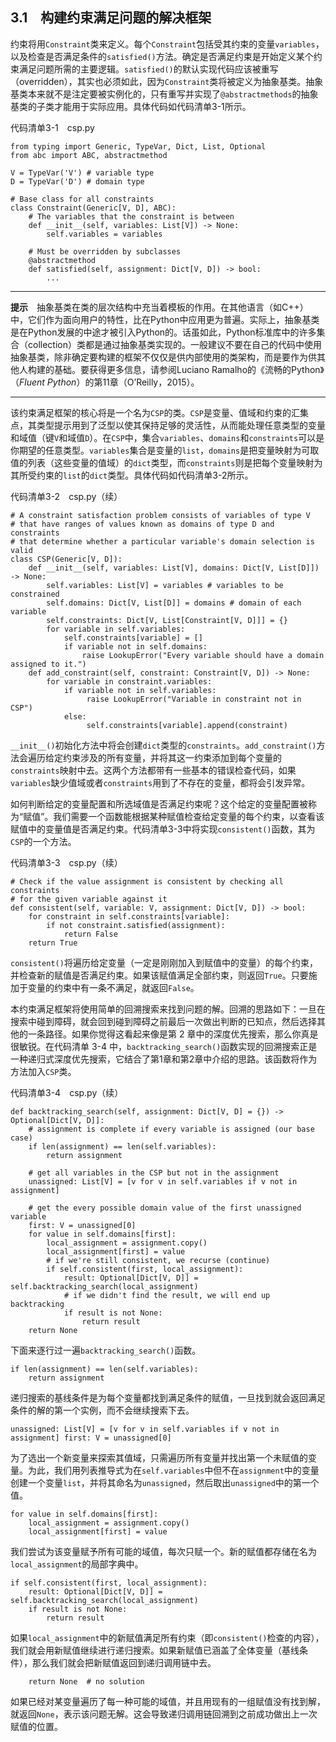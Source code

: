    

## 3.1　构建约束满足问题的解决框架

约束将用`Constraint`类来定义。每个`Constraint`包括受其约束的变量`variables`，以及检查是否满足条件的`satisfied()`方法。确定是否满足约束是开始定义某个约束满足问题所需的主要逻辑。`satisfied()`的默认实现代码应该被重写（overridden），其实也必须如此，因为`Constraint`类将被定义为抽象基类。抽象基类本来就不是注定要被实例化的，只有重写并实现了`@abstractmethods`的抽象基类的子类才能用于实际应用。具体代码如代码清单3-1所示。

代码清单3-1　csp.py

```
from typing import Generic, TypeVar, Dict, List, Optional
from abc import ABC, abstractmethod

V = TypeVar('V') # variable type
D = TypeVar('D') # domain type

# Base class for all constraints
class Constraint(Generic[V, D], ABC):
    # The variables that the constraint is between
    def __init__(self, variables: List[V]) -> None:
        self.variables = variables

    # Must be overridden by subclasses
    @abstractmethod
    def satisfied(self, assignment: Dict[V, D]) -> bool:
        ...
```

---

  

**提示**　抽象基类在类的层次结构中充当着模板的作用。在其他语言（如C++）中，它们作为面向用户的特性，比在Python中应用更为普遍。实际上，抽象基类是在Python发展的中途才被引入Python的。话虽如此，Python标准库中的许多集合（collection）类都是通过抽象基类实现的。一般建议不要在自己的代码中使用抽象基类，除非确定要构建的框架不仅仅是供内部使用的类架构，而是要作为供其他人构建的基础。要获得更多信息，请参阅Luciano Ramalho的《流畅的Python》（_Fluent Python_）的第11章（O’Reilly，2015）。

---

  

该约束满足框架的核心将是一个名为`CSP`的类。`CSP`是变量、值域和约束的汇集点，其类型提示用到了泛型以使其保持足够的灵活性，从而能处理任意类型的变量和域值（键`V`和域值`D`）。在`CSP`中，集合`variables`、`domains`和`constraints`可以是你期望的任意类型。`variables`集合是变量的`list`，`domains`是把变量映射为可取值的列表（这些变量的值域）的`dict`类型，而`constraints`则是把每个变量映射为其所受约束的`list`的`dict`类型。具体代码如代码清单3-2所示。

代码清单3-2　csp.py（续）

```
# A constraint satisfaction problem consists of variables of type V
# that have ranges of values known as domains of type D and constraints
# that determine whether a particular variable's domain selection is valid
class CSP(Generic[V, D]):
    def __init__(self, variables: List[V], domains: Dict[V, List[D]]) -> None:
        self.variables: List[V] = variables # variables to be constrained
        self.domains: Dict[V, List[D]] = domains # domain of each variable
        self.constraints: Dict[V, List[Constraint[V, D]]] = {}
        for variable in self.variables:
            self.constraints[variable] = []
            if variable not in self.domains:
                raise LookupError("Every variable should have a domain assigned to it.")
    def add_constraint(self, constraint: Constraint[V, D]) -> None:
        for variable in constraint.variables:
            if variable not in self.variables:
                 raise LookupError("Variable in constraint not in CSP")
            else:
                 self.constraints[variable].append(constraint)
```

`__init__()`初始化方法中将会创建`dict`类型的`constraints`。`add_constraint()`方法会遍历给定约束涉及的所有变量，并将其这一约束添加到每个变量的`constraints`映射中去。这两个方法都带有一些基本的错误检查代码，如果`variables`缺少值域或者`constraints`用到了不存在的变量，都将会引发异常。

如何判断给定的变量配置和所选域值是否满足约束呢？这个给定的变量配置被称为“赋值”。我们需要一个函数能根据某种赋值检查给定变量的每个约束，以查看该赋值中的变量值是否满足约束。代码清单3-3中将实现`consistent()`函数，其为`CSP`的一个方法。

代码清单3-3　csp.py（续）

```
# Check if the value assignment is consistent by checking all constraints
# for the given variable against it
def consistent(self, variable: V, assignment: Dict[V, D]) -> bool:
    for constraint in self.constraints[variable]:
        if not constraint.satisfied(assignment):
            return False
    return True
```

`consistent()`将遍历给定变量（一定是刚刚加入到赋值中的变量）的每个约束，并检查新的赋值是否满足约束。如果该赋值满足全部约束，则返回`True`。只要施加于变量的约束中有一条不满足，就返回`False`。

本约束满足框架将使用简单的回溯搜索来找到问题的解。回溯的思路如下：一旦在搜索中碰到障碍，就会回到碰到障碍之前最后一次做出判断的已知点，然后选择其他的一条路径。如果你觉得这看起来像是第 2 章中的深度优先搜索，那么你真是很敏锐。在代码清单 3-4 中，`backtracking_search()`函数实现的回溯搜索正是一种递归式深度优先搜索，它结合了第1章和第2章中介绍的思路。该函数将作为方法加入`CSP`类。

代码清单3-4　csp.py（续）

```
def backtracking_search(self, assignment: Dict[V, D] = {}) -> Optional[Dict[V, D]]:
    # assignment is complete if every variable is assigned (our base case)
    if len(assignment) == len(self.variables):
        return assignment

    # get all variables in the CSP but not in the assignment
    unassigned: List[V] = [v for v in self.variables if v not in assignment]

    # get the every possible domain value of the first unassigned variable
    first: V = unassigned[0]
    for value in self.domains[first]:
        local_assignment = assignment.copy()
        local_assignment[first] = value
        # if we're still consistent, we recurse (continue)
        if self.consistent(first, local_assignment):
            result: Optional[Dict[V, D]] = self.backtracking_search(local_assignment)
            # if we didn't find the result, we will end up backtracking
            if result is not None:
                return result
    return None
```

下面来逐行过一遍`backtracking_search()`函数。

```
if len(assignment) == len(self.variables):
    return assignment
```

递归搜索的基线条件是为每个变量都找到满足条件的赋值，一旦找到就会返回满足条件的解的第一个实例，而不会继续搜索下去。

```
unassigned: List[V] = [v for v in self.variables if v not in assignment] first: V = unassigned[0]
```

为了选出一个新变量来探索其值域，只需遍历所有变量并找出第一个未赋值的变量。为此，我们用列表推导式为在`self.variables`中但不在`assignment`中的变量创建一个变量`list`，并将其命名为`unassigned`，然后取出`unassigned`中的第一个值。

```
for value in self.domains[first]:
    local_assignment = assignment.copy()
    local_assignment[first] = value 
```

我们尝试为该变量赋予所有可能的域值，每次只赋一个。新的赋值都存储在名为`local_assignment`的局部字典中。

```
if self.consistent(first, local_assignment):
    result: Optional[Dict[V, D]] = self.backtracking_search(local_assignment)
    if result is not None:
        return result
```

如果`local_assignment`中的新赋值满足所有约束（即`consistent()`检查的内容），我们就会用新赋值继续进行递归搜索。如果新赋值已涵盖了全体变量（基线条件），那么我们就会把新赋值返回到递归调用链中去。

```
    return None  # no solution
```

如果已经对某变量遍历了每一种可能的域值，并且用现有的一组赋值没有找到解，就返回`None`，表示该问题无解。这会导致递归调用链回溯到之前成功做出上一次赋值的位置。